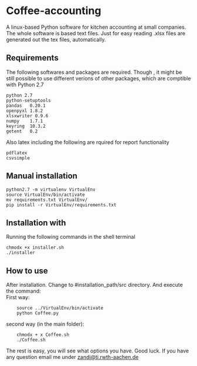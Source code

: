 # Coffee-accounting
A linux-based Python software for kitchen accounting at small companies.
The whole software is based text files. Just for easy reading .xlsx files are generated out the tex files, automatically.

## Requirements
The following softwares and packages are required. Though , it might be still possible to use different verions of other packages, which are comptible with Python 2.7

    python 2.7
    python-setuptools
    pandas   0.20.1
    openpyxl 1.8.2
    xlsxwriter 0.9.6
    numpy    1.7.1
    keyring  10.3.2
    getent   0.2
 
Also latex including the following are rquired for report functionality

    pdflatex
    csvsimple
    
## Manual installation

    python2.7 -m virtualenv VirtualEnv
    source VirtualEnv/bin/activate
    mv requirements.txt VirtualEnv/
    pip install -r VirtualEnv/requirements.txt   
    
    
## Installation with 
Running the following commands in the shell terminal
    
    chmodx +x installer.sh
    ./installer
    
## How to use
After installation. Change to #installation_path/src directory. And execute the command:    
    First way: 
    
        source ../VirtualEnv/bin/activate
        python Coffee.py
        
   second way (in the main folder):
   
        chmodx + x Coffee.sh
        ./Coffee.sh

The rest is easy, you will see what options you have. Good luck. If you have any question email me under zandi@ti.rwth-aachen.de
    
